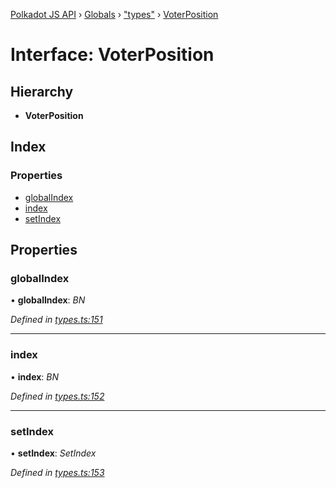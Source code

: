 [Polkadot JS API](../README.md) › [Globals](../globals.md) › ["types"](../modules/_types_.md) › [VoterPosition](_types_.voterposition.md)

# Interface: VoterPosition

## Hierarchy

* **VoterPosition**

## Index

### Properties

* [globalIndex](_types_.voterposition.md#globalindex)
* [index](_types_.voterposition.md#index)
* [setIndex](_types_.voterposition.md#setindex)

## Properties

###  globalIndex

• **globalIndex**: *BN*

*Defined in [types.ts:151](https://github.com/polkadot-js/api/blob/cba5710fec/packages/api-derive/src/types.ts#L151)*

___

###  index

• **index**: *BN*

*Defined in [types.ts:152](https://github.com/polkadot-js/api/blob/cba5710fec/packages/api-derive/src/types.ts#L152)*

___

###  setIndex

• **setIndex**: *SetIndex*

*Defined in [types.ts:153](https://github.com/polkadot-js/api/blob/cba5710fec/packages/api-derive/src/types.ts#L153)*
